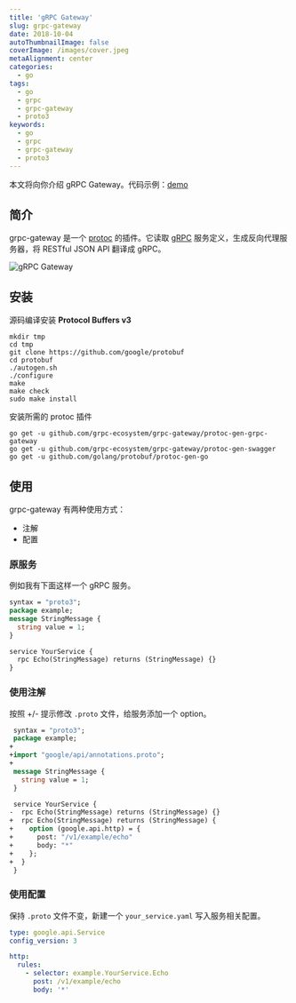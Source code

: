 ```yaml
---
title: 'gRPC Gateway'
slug: grpc-gateway
date: 2018-10-04
autoThumbnailImage: false
coverImage: /images/cover.jpeg
metaAlignment: center
categories:
  - go
tags:
  - go
  - grpc
  - grpc-gateway
  - proto3
keywords:
  - go
  - grpc
  - grpc-gateway
  - proto3
---
```


本文将向你介绍 gRPC Gateway。代码示例：[demo](https://github.com/lizebang/learning-grpc)

<!--more-->

## 简介

grpc-gateway 是一个 [protoc](http://github.com/google/protobuf) 的插件。它读取 [gRPC](http://github.com/grpc/grpc-common) 服务定义，生成反向代理服务器，将 RESTful JSON API 翻译成 gRPC。

![gRPC Gateway](/images/2018/10/grpc-gateway.png)

## 安装

源码编译安装 **Protocol Buffers v3**

```shell
mkdir tmp
cd tmp
git clone https://github.com/google/protobuf
cd protobuf
./autogen.sh
./configure
make
make check
sudo make install
```

安装所需的 protoc 插件

```shell
go get -u github.com/grpc-ecosystem/grpc-gateway/protoc-gen-grpc-gateway
go get -u github.com/grpc-ecosystem/grpc-gateway/protoc-gen-swagger
go get -u github.com/golang/protobuf/protoc-gen-go
```

## 使用

grpc-gateway 有两种使用方式：

- 注解
- 配置

### 原服务

例如我有下面这样一个 gRPC 服务。

```protobuf
syntax = "proto3";
package example;
message StringMessage {
  string value = 1;
}

service YourService {
  rpc Echo(StringMessage) returns (StringMessage) {}
}
```

### 使用注解

按照 +/- 提示修改 `.proto` 文件，给服务添加一个 option。

```protobuf
 syntax = "proto3";
 package example;
+
+import "google/api/annotations.proto";
+
 message StringMessage {
   string value = 1;
 }

 service YourService {
-  rpc Echo(StringMessage) returns (StringMessage) {}
+  rpc Echo(StringMessage) returns (StringMessage) {
+    option (google.api.http) = {
+      post: "/v1/example/echo"
+      body: "*"
+    };
+  }
 }
```

### 使用配置

保持 `.proto` 文件不变，新建一个 `your_service.yaml` 写入服务相关配置。

```yaml
type: google.api.Service
config_version: 3

http:
  rules:
    - selector: example.YourService.Echo
      post: /v1/example/echo
      body: '*'
```
